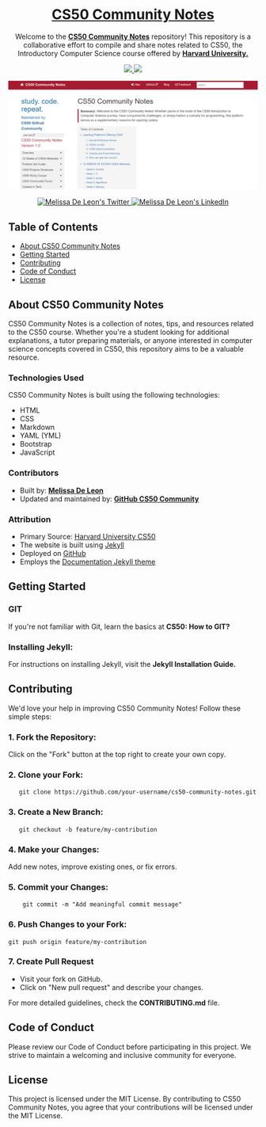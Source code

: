 <h1 align="center">
<a href="https://melissadeleonx.github.io/cs50-community-notes/" target="_blank">CS50 Community Notes</a>
</h1>

<p align="center">
  Welcome to the <a href="https://github.com/melissadeleonx/cs50-community-notes/" target="_blank"><strong>CS50 Community Notes</strong></a> repository! This repository is a collaborative effort to compile and share notes related to CS50, the Introductory Computer Science course offered by <a href="https://cs50.harvard.edu/x/2024/" target="_blank"><strong>Harvard University.</strong></a>
</p>

<p align="center">
  <a href="https://choosealicense.com/licenses/mit/">
    <img src="https://img.shields.io/badge/License-MIT-brightgreen"/ >
  </a>
  <img src="https://img.shields.io/badge/Version-1.0-blue"/ >
</p>

![cs50-community-notes](images/cs50-community-notes.png)

<p align="center">
  <a href="https://twitter.com/melissadeleonx">
    <img src="https://img.shields.io/badge/follow-%40melissadeleonx%203.5k+-1DA1F2?label=XTwitter&logo=twitter&style=for-the-badge&color=blue" alt="Melissa De Leon's Twitter"/>
  </a>
  <a href="https://tech-journey-melissadeleonx.vercel.app/">
    <img src="https://img.shields.io/badge/LinkedIn-melissadeleonx-blue?style=for-the-badge&logo=linkedin" alt="Melissa De Leon's LinkedIn"/>
  </a>
</p>

## Table of Contents

- [About CS50 Community Notes](#about-cs50-community-notes)
- [Getting Started](#getting-started)
- [Contributing](#contributing)
- [Code of Conduct](#code-of-conduct)
- [License](#license)

## About CS50 Community Notes

CS50 Community Notes is a collection of notes, tips, and resources related to the CS50 course. Whether you're a student looking for additional explanations, a tutor preparing materials, or anyone interested in computer science concepts covered in CS50, this repository aims to be a valuable resource.

### Technologies Used

CS50 Community Notes is built using the following technologies:

- HTML
- CSS
- Markdown
- YAML (YML)
- Bootstrap
- JavaScript

### Contributors

- Built by: **[Melissa De Leon](https://github.com/melissadeleonx)**
- Updated and maintained by: **[GitHub CS50 Community](https://github.com)**

### Attribution

- Primary Source: [Harvard University CS50](https://cs50.harvard.edu/)
- The website is built using [Jekyll](https://jekyllrb.com/)
- Deployed on [GitHub](https://melissadeleonx.github.io/cs50-community-notes/)
- Employs the [Documentation Jekyll theme](https://idratherbewriting.com/documentation-theme-jekyll/)

## Getting Started

### GIT
If you're not familiar with Git, learn the basics at **CS50: How to GIT?**

### Installing Jekyll:
For instructions on installing Jekyll, visit the **Jekyll Installation Guide.**

## Contributing

We'd love your help in improving CS50 Community Notes! Follow these simple steps:

### 1. Fork the Repository:
Click on the "Fork" button at the top right to create your own copy.

### 2. Clone your Fork:
 ```
    git clone https://github.com/your-username/cs50-community-notes.git
 ```
### 3.  Create a New Branch:
 ```
    git checkout -b feature/my-contribution
 ```

### 4. Make your Changes:
Add new notes, improve existing ones, or fix errors.

### 5. Commit your Changes:
```
    git commit -m "Add meaningful commit message"
```
### 6. Push Changes to your Fork:
```
git push origin feature/my-contribution
```

### 7. Create Pull Request
* Visit your fork on GitHub.
* Click on "New pull request" and describe your changes.

For more detailed guidelines, check the **CONTRIBUTING.md** file.

## Code of Conduct
Please review our Code of Conduct before participating in this project. We strive to maintain a welcoming and inclusive community for everyone.

## License
This project is licensed under the MIT License. By contributing to CS50 Community Notes, you agree that your contributions will be licensed under the MIT License.